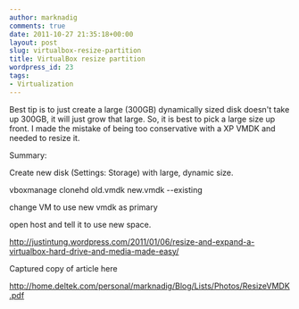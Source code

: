 ```yaml
---
author: marknadig
comments: true
date: 2011-10-27 21:35:18+00:00
layout: post
slug: virtualbox-resize-partition
title: VirtualBox resize partition
wordpress_id: 23
tags:
- Virtualization
---
```


Best tip is to just create a large (300GB) dynamically sized disk doesn't take up 300GB, it will just grow that large. So, it is best to pick a large size up front. I made the mistake of being too conservative with a XP VMDK and needed to resize it.  

  

Summary:  

Create new disk (Settings: Storage) with large, dynamic size.  

vboxmanage clonehd  old.vmdk new.vmdk --existing  

change VM to use new vmdk as primary  

open host and tell it to use new space.  

  

http://justintung.wordpress.com/2011/01/06/resize-and-expand-a-virtualbox-hard-drive-and-media-made-easy/  

  

Captured copy of article here  

http://home.deltek.com/personal/marknadig/Blog/Lists/Photos/ResizeVMDK.pdf

